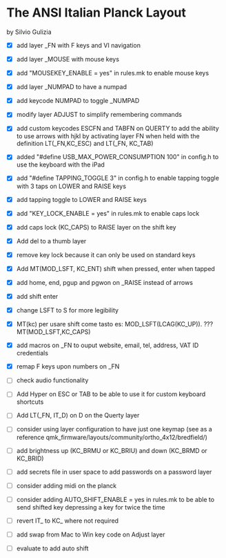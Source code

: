 # The ANSI Italian Planck Layout
by Silvio Gulizia

- [x] add layer _FN with F keys and VI navigation
- [x] add layer _MOUSE with mouse keys
- [x] add "MOUSEKEY_ENABLE = yes" in rules.mk to enable mouse keys
- [x] add layer _NUMPAD to have a numpad
- [x] add keycode NUMPAD to toggle _NUMPAD
- [x] modify layer ADJUST to simplify remembering commands
- [x] add custom keycodes ESCFN and TABFN on QUERTY to add the ability to use arrows with hjkl by activating layer FN when held with the definition LT(_FN,KC_ESC) and LT(_FN, KC_TAB)
- [x] added "#define USB_MAX_POWER_CONSUMPTION 100" in config.h to use the keyboard with the iPad
- [x] add "#define TAPPING_TOGGLE 3" in config.h to enable tapping toggle with 3 taps on LOWER and RAISE keys
- [x] add tapping toggle to LOWER and RAISE keys
- [x] add "KEY_LOCK_ENABLE = yes" in rules.mk to enable caps lock
- [x] add caps lock (KC_CAPS) to RAISE layer on the shift key
- [x] Add del to a thumb layer
- [x] remove key lock because it can only be used on standard keys
- [x] Add MT(MOD_LSFT, KC_ENT) shift when pressed, enter when tapped
- [x] add home, end, pgup and pgwon on _RAISE instead of arrows
- [x] add shift enter
- [x] change LSFT to S for more legibility
- [x] MT(kc) per usare shift come tasto es: MOD_LSFT(LCAG(KC_UP)). ??? MT(MOD_LSFT,KC_CAPS)
- [x] add macros on _FN to ouput website, email, tel, address, VAT ID credentials
- [x] remap F keys upon numbers on _FN

- [ ] check audio functionality
- [ ] Add Hyper on ESC or TAB to be able to use it for custom keyboard shortcuts
- [ ] Add LT(_FN, IT_D) on D on the Querty layer
- [ ] consider using layer configuration to have just one keymap (see as a reference qmk_firmware/layouts/community/ortho_4x12/bredfield/)
- [ ] add brightness up (KC_BRMU or KC_BRIU) and down (KC_BRMD or KC_BRID)

- [ ] add secrets file in user space to add passwords on a password layer
- [ ] consider adding midi on the planck
- [ ] consider adding AUTO_SHIFT_ENABLE = yes in rules.mk to be able to send shifted key depressing a key for twice the time 
- [ ] revert IT_ to KC_ where not required
- [ ] add swap from Mac to Win key code on Adjust layer
- [ ] evaluate to add auto shift 
